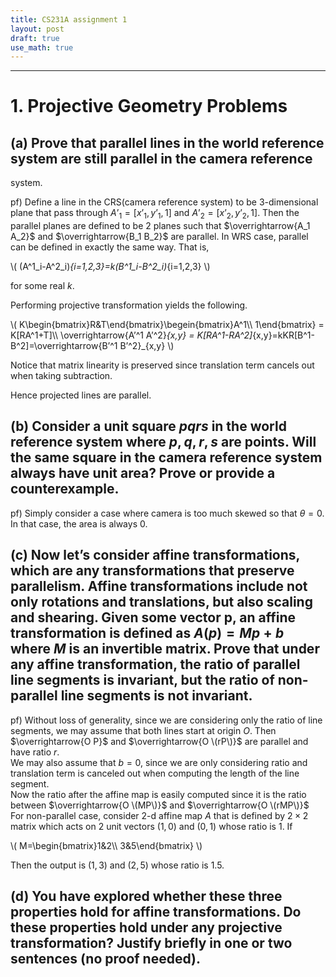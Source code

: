 ```yaml
---
title: CS231A assignment 1
layout: post
draft: true
use_math: true
---
```


---

# 1. Projective Geometry Problems

## (a) Prove that parallel lines in the world reference system are still parallel in the camera reference
system.

pf) Define a line in the CRS(camera reference system) to be 3-dimensional plane that pass through $A’_1=[x’_1, y’_1, 1]$ and $A’_2=[x’_2, y’_2, 1]$. Then the parallel planes are defined to be 2 planes such that $\overrightarrow{A_1 A_2}$ and $\overrightarrow{B_1 B_2}$ are parallel. In WRS case, parallel can be defined in exactly the same way. That is,

\\(
\(A^1_i-A^2_i\)_{i=1,2,3}=k\(B^1_i-B^2_i\)_{i=1,2,3}
\\)

for some real $k$.

Performing projective transformation yields the following.

\\(
K\begin{bmatrix}R&T\end{bmatrix}\begein{bmatrix}A^1\\\ 1\end{bmatrix} = K\[RA^1+T\]\\\ \overrightarrow{A’^1 A’^2}_{x,y} = K\[RA^1-RA^2\]_{x,y}=kKR\[B^1-B^2\]=\overrightarrow{B’^1 B’^2}_{x,y}
\\)

Notice that matrix linearity is preserved since translation term cancels out when taking subtraction.

Hence projected lines are parallel.

## (b) Consider a unit square $pqrs$ in the world reference system where $p, q, r, s$ are points. Will the same square in the camera reference system always have unit area? Prove or provide a counterexample.
pf) Simply consider a case where camera is too much skewed so that $\theta=0$. In that case, the area is always 0.

## (c) Now let’s consider affine transformations, which are any transformations that preserve parallelism. Affine transformations include not only rotations and translations, but also scaling and shearing. Given some vector p, an affine transformation is defined as $A(p) = Mp + b$ where $M$ is an invertible matrix. Prove that under any affine transformation, the ratio of parallel line segments is invariant, but the ratio of non-parallel line segments is not invariant.
pf) Without loss of generality, since we are considering only the ratio of line segments, we may assume that both lines start at origin $O$. Then $\overrightarrow{O P}$ and $\overrightarrow{O \(rP\)}$ are parallel and have ratio $r$.  
We may also assume that $b=0$, since we are only considering ratio and translation term is canceled out when computing the length of the line segment.  
Now the ratio after the affine map is easily computed since it is the ratio between $\overrightarrow{O \(MP\)}$ and $\overrightarrow{O \(rMP\)}$  
For non-parallel case, consider 2-d affine map $A$ that is defined by $2\times 2$ matrix which acts on 2 unit vectors $(1,0)$ and $(0,1)$ whose ratio is 1. If

\\(
M=\begin{bmatrix}1&2\\\ 3&5\end{bmatrix}
\\)

Then the output is $(1,3)$ and $(2,5)$ whose ratio is 1.5.

## (d) You have explored whether these three properties hold for affine transformations. Do these properties hold under any projective transformation? Justify briefly in one or two sentences (no proof needed).
